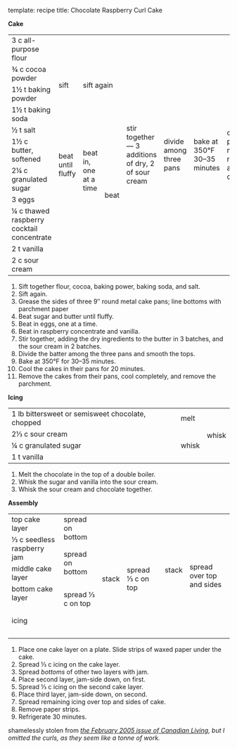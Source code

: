 template: recipe
title: Chocolate Raspberry Curl Cake

<p><b>Cake</b></p>
<table>
<tr>
<td>3 c all-purpose flour</td>
<td rowspan="5">sift</td>
<td colspan="2" rowspan="5">sift again</td>
<td rowspan="12">stir together &mdash; 3 additions of dry, 2 of sour
cream</td>
<td rowspan="12">divide among three pans</td>
<td rowspan="12">bake at 350&deg;F 30&ndash;35 minutes</td>
<td rowspan="12">cool in pans 20 minutes, remove and cool completely</td>
</tr>
<tr>
<td>&#190; c cocoa powder</td>
</tr>
<tr>
<td>1&#189; t baking powder</td>
</tr>
<tr>
<td>1&#189; t baking soda</td>
</tr>
<tr>
<td>&#189; t salt</td>
</tr>
<tr>
<tr>
<td>1&#189; c butter, softened</td>
<td rowspan="2">beat until fluffy</td>
<td rowspan="3">beat in, one at a time</td>
<td rowspan="5">beat</td>
</tr>
<tr>
<td>2&#188; c granulated sugar</td>
</tr>
<tr>
<td>3 eggs</td>
<td class="righthide">&nbsp;</td>
</tr>
<tr>
<td>&#188; c thawed raspberry cocktail concentrate</td>
<td rowspan="2" colspan="2" class="righthide">&nbsp;</td>
</tr>
<tr>
<td>2 t vanilla</td>
</tr>
<tr>
<td>2 c sour cream</td>
<td colspan="3" class="righthide">&nbsp;</td>
</tr>
</table>
<ol>
<li>Sift together flour, cocoa, baking power, baking soda, and
salt.</li>
<li>Sift again.</li>
<li>Grease the sides of three 9&Prime; round metal cake pans; line
bottoms with parchment paper</li>
<li>Beat sugar and butter until fluffy.</li>
<li>Beat in eggs, one at a time.</li>
<li>Beat in raspberry concentrate and vanilla.</li>
<li>Stir together, adding the dry ingredients to the butter in 3
batches, and the sour cream in 2 batches.</li>
<li>Divide the batter among the three pans and smooth the tops.</li>
<li>Bake at 350&deg;F for 30&ndash;35 minutes.</li>
<li>Cool the cakes in their pans for 20 minutes.</li>
<li>Remove the cakes from their pans, cool completely, and remove the
parchment.</li>
</ol>

<p><b>Icing</b></p>
<table>
<tr>
<td>1 lb bittersweet or semisweet chocolate, chopped</td>
<td>melt</td>
<td rowspan="4">whisk</td>
</tr>
<tr>
<td>2&#x2153; c sour cream</td>
<td rowspan="3">whisk</td>
</tr>
<tr>
<td>&#188; c granulated sugar</td>
</tr>
<tr>
<td>1 t vanilla</td>
</tr>
</table>

<ol><li>Melt the chocolate in the top of a double boiler.</li>
<li>Whisk the sugar and vanilla into the sour cream.</li>
<li>Whisk the sour cream and chocolate together.</li>
</ol>

<p><b>Assembly</b></p>
<table>
<tr>
<td>top cake layer</td>
<td rowspan="2">spread on bottom</td>
<td rowspan="2" colspan="2" class="righthide">&nbsp;</td>
<td rowspan="7">stack</td>
<td rowspan="8">spread over top and sides</td>
</tr>
<tr>
<td rowspan="2">&#x2153; c seedless raspberry jam</td>
</tr>
<tr>
<td rowspan="2">spread on bottom</td>
<td rowspan="4">stack</td>
<td rowspan="4">spread &#x2153; c on top</td>
</tr>
<tr>
<td>middle cake layer</td>
</tr>
<tr>
<td>bottom cake layer</td>
<td rowspan="2">spread &#x2153; c on top</td>
</tr>
<tr>
<td>&nbsp;</td>
</tr>
<tr>
<td class="tophide">icing</td>
<td class="righthide" colspan="2">&nbsp;</td>
<td class="tophide">&nbsp;</td>
</tr>
<tr>
<td class="tophide">&nbsp;</td>
<td class="righthide" colspan="4">&nbsp;</td>
</tr>
</table>

<ol>
<li>Place one cake layer on a plate. Slide strips of waxed paper under
the cake.</li>
<li>Spread &#x2153; c icing on the cake layer.</li>
<li>Spread <em>bottoms</em> of other two layers with jam.</li>
<li>Place second layer, jam-side down, on first.</li>
<li>Spread &#x2153; c icing on the second cake layer.</li>
<li>Place third layer, jam-side down, on second.</li>
<li>Spread remaining icing over top and sides of cake.</li>
<li>Remove paper strips.</li>
<li>Refrigerate 30 minutes.</li>
</ol>
<p class="confession">shamelessly stolen from <cite><a
href="http://www.canadianliving.com/food/chocolate_raspberry_curl_cake.php">the
February 2005 issue of Canadian Living</a>, but I omitted the curls,
as they seem like a tonne of work.</cite></p>
